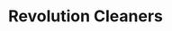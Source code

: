 ---
title: "Revolution Cleaners"
url: /denver/revolution-cleaners-wewatta-street/
shop: Wäscherei
---